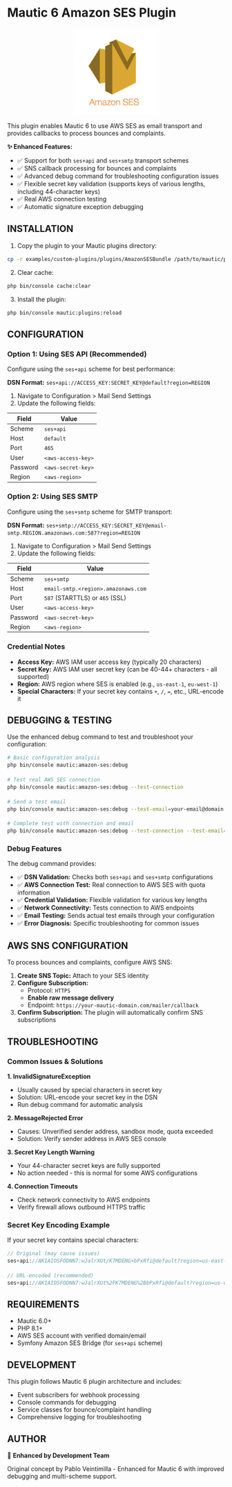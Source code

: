 # Mautic 6 Amazon SES Plugin

<p style="text-align: center;">
<img src="Assets/img/icon.png" alt="Amazon SES" width="200"/>
</p>

This plugin enables Mautic 6 to use AWS SES as email transport and provides callbacks to process bounces and complaints.

**✨ Enhanced Features:**
- ✅ Support for both `ses+api` and `ses+smtp` transport schemes
- ✅ SNS callback processing for bounces and complaints
- ✅ Advanced debug command for troubleshooting configuration issues
- ✅ Flexible secret key validation (supports keys of various lengths, including 44-character keys)
- ✅ Real AWS connection testing
- ✅ Automatic signature exception debugging

## INSTALLATION

1. Copy the plugin to your Mautic plugins directory:
```bash
cp -r examples/custom-plugins/plugins/AmazonSESBundle /path/to/mautic/plugins/
```

2. Clear cache:
```bash
php bin/console cache:clear
```

3. Install the plugin:
```bash
php bin/console mautic:plugins:reload
```

## CONFIGURATION

### Option 1: Using SES API (Recommended)

Configure using the `ses+api` scheme for best performance:

**DSN Format:** `ses+api://ACCESS_KEY:SECRET_KEY@default?region=REGION`

1. Navigate to Configuration > Mail Send Settings
2. Update the following fields:

| Field    | Value                    |
| -------- | ------------------------ |
| Scheme   | `ses+api`               |
| Host     | `default`               |
| Port     | `465`                   |
| User     | `<aws-access-key>`      |
| Password | `<aws-secret-key>`      |
| Region   | `<aws-region>`          |

### Option 2: Using SES SMTP

Configure using the `ses+smtp` scheme for SMTP transport:

**DSN Format:** `ses+smtp://ACCESS_KEY:SECRET_KEY@email-smtp.REGION.amazonaws.com:587?region=REGION`

1. Navigate to Configuration > Mail Send Settings
2. Update the following fields:

| Field    | Value                                     |
| -------- | ----------------------------------------- |
| Scheme   | `ses+smtp`                               |
| Host     | `email-smtp.<region>.amazonaws.com`     |
| Port     | `587` (STARTTLS) or `465` (SSL)         |
| User     | `<aws-access-key>`                      |
| Password | `<aws-secret-key>`                      |
| Region   | `<aws-region>`                          |

### Credential Notes

- **Access Key:** AWS IAM user access key (typically 20 characters)
- **Secret Key:** AWS IAM user secret key (can be 40-44+ characters - all supported)
- **Region:** AWS region where SES is enabled (e.g., `us-east-1`, `eu-west-1`)
- **Special Characters:** If your secret key contains `+`, `/`, `=`, etc., URL-encode it

## DEBUGGING & TESTING

Use the enhanced debug command to test and troubleshoot your configuration:

```bash
# Basic configuration analysis
php bin/console mautic:amazon-ses:debug

# Test real AWS SES connection
php bin/console mautic:amazon-ses:debug --test-connection

# Send a test email
php bin/console mautic:amazon-ses:debug --test-email=your-email@domain.com

# Complete test with connection and email
php bin/console mautic:amazon-ses:debug --test-connection --test-email=your-email@domain.com --from=sender@your-verified-domain.com
```

### Debug Features

The debug command provides:
- ✅ **DSN Validation:** Checks both `ses+api` and `ses+smtp` configurations
- ✅ **AWS Connection Test:** Real connection to AWS SES with quota information
- ✅ **Credential Validation:** Flexible validation for various key lengths
- ✅ **Network Connectivity:** Tests connection to AWS endpoints
- ✅ **Email Testing:** Sends actual test emails through your configuration
- ✅ **Error Diagnosis:** Specific troubleshooting for common issues

## AWS SNS CONFIGURATION

To process bounces and complaints, configure AWS SNS:

1. **Create SNS Topic:** Attach to your SES identity
2. **Configure Subscription:**
   - Protocol: `HTTPS`
   - **Enable raw message delivery**
   - Endpoint: `https://your-mautic-domain.com/mailer/callback`
3. **Confirm Subscription:** The plugin will automatically confirm SNS subscriptions

## TROUBLESHOOTING

### Common Issues & Solutions

**1. InvalidSignatureException**
- Usually caused by special characters in secret key
- Solution: URL-encode your secret key in the DSN
- Run debug command for automatic analysis

**2. MessageRejected Error**
- Causes: Unverified sender address, sandbox mode, quota exceeded
- Solution: Verify sender address in AWS SES console

**3. Secret Key Length Warning**
- Your 44-character secret keys are fully supported
- No action needed - this is normal for some AWS configurations

**4. Connection Timeouts**
- Check network connectivity to AWS endpoints
- Verify firewall allows outbound HTTPS traffic

### Secret Key Encoding Example

If your secret key contains special characters:

```php
// Original (may cause issues)
ses+api://AKIAIOSFODNN7:wJalrXUt/K7MDENG+bPxRfi@default?region=us-east-1

// URL-encoded (recommended)
ses+api://AKIAIOSFODNN7:wJalrXUt%2FK7MDENG%2BbPxRfi@default?region=us-east-1
```

## REQUIREMENTS

- Mautic 6.0+
- PHP 8.1+
- AWS SES account with verified domain/email
- Symfony Amazon SES Bridge (for `ses+api` scheme)

## DEVELOPMENT

This plugin follows Mautic 6 plugin architecture and includes:
- Event subscribers for webhook processing
- Console commands for debugging
- Service classes for bounce/complaint handling
- Comprehensive logging for troubleshooting

## AUTHOR

👤 **Enhanced by Development Team**

Original concept by Pablo Veintimilla - Enhanced for Mautic 6 with improved debugging and multi-scheme support. 